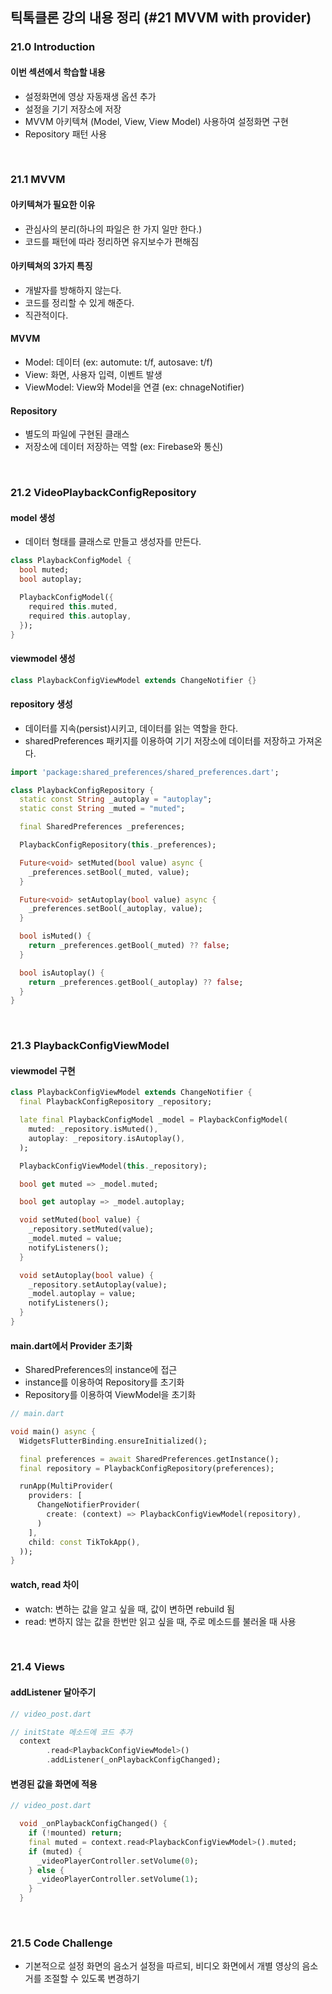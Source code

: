 ## 틱톡클론 강의 내용 정리 (#21 MVVM with provider)

### 21.0 Introduction

#### 이번 섹션에서 학습할 내용

- 설정화면에 영상 자동재생 옵션 추가
- 설정을 기기 저장소에 저장
- MVVM 아키텍쳐 (Model, View, View Model) 사용하여 설정화면 구현
- Repository 패턴 사용

</br>

### 21.1 MVVM

#### 아키텍쳐가 필요한 이유

- 관심사의 분리(하나의 파일은 한 가지 일만 한다.)
- 코드를 패턴에 따라 정리하면 유지보수가 편해짐

#### 아키텍쳐의 3가지 특징

- 개발자를 방해하지 않는다.
- 코드를 정리할 수 있게 해준다.
- 직관적이다.

#### MVVM

- Model: 데이터 (ex: automute: t/f, autosave: t/f)
- View: 화면, 사용자 입력, 이벤트 발생
- ViewModel: View와 Model을 연결 (ex: chnageNotifier)

#### Repository

- 별도의 파일에 구현된 클래스
- 저장소에 데이터 저장하는 역할 (ex: Firebase와 통신)

</br>

### 21.2 VideoPlaybackConfigRepository

#### model 생성

- 데이터 형태를 클래스로 만들고 생성자를 만든다.

```dart
class PlaybackConfigModel {
  bool muted;
  bool autoplay;

  PlaybackConfigModel({
    required this.muted,
    required this.autoplay,
  });
}
```

#### viewmodel 생성

```dart
class PlaybackConfigViewModel extends ChangeNotifier {}
```

#### repository 생성

- 데이터를 지속(persist)시키고, 데이터를 읽는 역할을 한다.
- sharedPreferences 패키지를 이용하여 기기 저장소에 데이터를 저장하고 가져온다.

```dart
import 'package:shared_preferences/shared_preferences.dart';

class PlaybackConfigRepository {
  static const String _autoplay = "autoplay";
  static const String _muted = "muted";

  final SharedPreferences _preferences;

  PlaybackConfigRepository(this._preferences);

  Future<void> setMuted(bool value) async {
    _preferences.setBool(_muted, value);
  }

  Future<void> setAutoplay(bool value) async {
    _preferences.setBool(_autoplay, value);
  }

  bool isMuted() {
    return _preferences.getBool(_muted) ?? false;
  }

  bool isAutoplay() {
    return _preferences.getBool(_autoplay) ?? false;
  }
}
```

</br>

### 21.3 PlaybackConfigViewModel

#### viewmodel 구현

```dart
class PlaybackConfigViewModel extends ChangeNotifier {
  final PlaybackConfigRepository _repository;

  late final PlaybackConfigModel _model = PlaybackConfigModel(
    muted: _repository.isMuted(),
    autoplay: _repository.isAutoplay(),
  );

  PlaybackConfigViewModel(this._repository);

  bool get muted => _model.muted;

  bool get autoplay => _model.autoplay;

  void setMuted(bool value) {
    _repository.setMuted(value);
    _model.muted = value;
    notifyListeners();
  }

  void setAutoplay(bool value) {
    _repository.setAutoplay(value);
    _model.autoplay = value;
    notifyListeners();
  }
}
```

#### main.dart에서 Provider 초기화

- SharedPreferences의 instance에 접근
- instance를 이용하여 Repository를 초기화
- Repository를 이용하여 ViewModel을 초기화

```dart
// main.dart

void main() async {
  WidgetsFlutterBinding.ensureInitialized();

  final preferences = await SharedPreferences.getInstance();
  final repository = PlaybackConfigRepository(preferences);

  runApp(MultiProvider(
    providers: [
      ChangeNotifierProvider(
        create: (context) => PlaybackConfigViewModel(repository),
      )
    ],
    child: const TikTokApp(),
  ));
}
```

#### watch, read 차이

- watch: 변하는 값을 알고 싶을 때, 값이 변하면 rebuild 됨
- read: 변하지 않는 값을 한번만 읽고 싶을 때, 주로 메소드를 불러올 때 사용

</br>

### 21.4 Views

#### addListener 달아주기

```dart
// video_post.dart

// initState 메소드에 코드 추가
  context
        .read<PlaybackConfigViewModel>()
        .addListener(_onPlaybackConfigChanged);
```

#### 변경된 값을 화면에 적용

```dart
// video_post.dart

  void _onPlaybackConfigChanged() {
    if (!mounted) return;
    final muted = context.read<PlaybackConfigViewModel>().muted;
    if (muted) {
      _videoPlayerController.setVolume(0);
    } else {
      _videoPlayerController.setVolume(1);
    }
  }
```

</br>

### 21.5 Code Challenge

- 기본적으로 설정 화면의 음소거 설정을 따르되, 비디오 화면에서 개별 영상의 음소거를 조절할 수 있도록 변경하기
